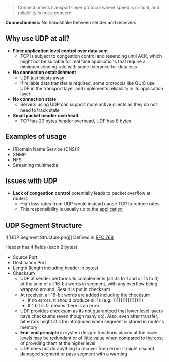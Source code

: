 > Connectionless transport-layer protocol where speed is critical, and reliability is not a concern

**Connectionless:** No handshake between sender and receivers

## Why use UDP at all?
- **Finer application level control over data sent**
	- TCP is subject to congestion control and resending until ACK, which might not be suitable for real time applications that require a minimum sending rate with some tolerance for data loss
- **No connection establishment**
	- UDP just blasts away
	- If reliable data transfer is required, some protocols like QUIC use UDP in the transport layer and implements reliability in its application layer
- **No connection state**
	- Servers using UDP can support more active clients as they do not need to track state
- **Small packet header overhead**
	- TCP has 20 bytes header overhead, UDP has 8 bytes

## Examples of usage
- [[Domain Name Service (DNS)]]
- SNMP
- NFS
- Streaming multimedia

## Issues with UDP
- **Lack of congestion control** potentially leads to packet overflow at routers
	- High loss rates from UDP would instead cause TCP to reduce rates
	- This responsibility is usually up to the [application](https://networkengineering.stackexchange.com/questions/79588/how-is-congestion-avoided-when-using-udp)

## UDP Segment Structure
![[UDP Segment Structure.png]]
Defined in [RFC 768](https://datatracker.ietf.org/doc/html/rfc768)

Header has 4 fields (each 2 bytes)
- Source Port
- Destination Port
- Length (length including header in bytes)
- Checksum
	- UDP at sender performs 1s complements (all 0s to 1 and all 1s to 0) of the sum of all 16-bit words in segment, with any overflow being wrapped around. Result is put in checksum
	- At receiver, all 16-bit words are added including the checksum
		- If no errors, it should produce all 1s (e.g. 1111111111111111)
		- If 1 bit is 0, means there is an error
	- UDP provides checksum as its not guaranteed that lower level layers have checksums (even though many do). Also, even after transfer, bit errors might still be introduced when segment is stored in router's memory
	- **End-end principle** in system design: functions placed at the lower levels may be redundant or of little value when compared to the cost of providing them at the higher level
	- UDP does not do anything to recover from error: it might discard damaged segment or pass segment with a warning
